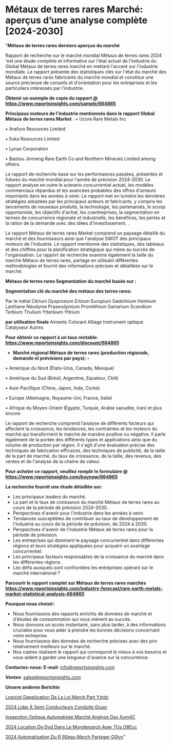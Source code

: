 # Métaux de terres rares Marché: aperçus d’une analyse complète [2024-2030]

"<strong>Métaux de terres rares derniers aperçus du marché</strong>

Rapport de recherche sur le marché mondial Métaux de terres rares 2024 'est une étude complète et informative sur l'état actuel de l'industrie du Global Métaux de terres rares marché en mettant l'accent sur l'industrie mondiale. Le rapport présente des statistiques clés sur l'état du marché des Métaux de terres rares fabricants du marché mondial et constitue une source précieuse de conseils et d'orientation pour les entreprises et les particuliers intéressés par l'industrie.

<strong>Obtenir un exemple de copie du rapport @ <a href=https://www.reportsinsights.com/sample/664865>https://www.reportsinsights.com/sample/664865</a></strong>

<strong>Principaux moteurs de l'industrie mentionnés dans le rapport Global Métaux de terres rares Market</strong> :
• Ucore Rare Metals Inc

• Arafura Resources Limited

• Iluka Resources Limited

• Lynas Corporation

• Baotou Jinmeng Rare Earth Co and Northern Minerals Limited among others.

Le rapport de recherche basé sur les performances passées, présentes et futures du marché mondial pour l'année de prévision 2024-2030. Le rapport analyse en outre le scénario concurrentiel actuel, les modèles commerciaux répandus et les avancées probables des offres d'acteurs importants dans les années à venir. Le rapport met en lumière les dernières stratégies adoptées par les principaux acteurs et fabricants, y compris les lancements de nouveaux produits, la technologie, les partenariats, le scoop opportuniste, les objectifs d'achat, les coentreprises, la segmentation en termes de concurrence régionale et industrielle, les bénéfices, les pertes et la ration de la demande avec des idées d'investissement. .

Le rapport Métaux de terres rares Market comprend un paysage détaillé du marché et des fournisseurs ainsi que l'analyse SWOT des principaux moteurs de l'industrie. Le rapport mentionne des statistiques, des tableaux et des chiffres pour la planification stratégique qui mène au succès de l'organisation. Le rapport de recherche examine également la taille du marché Métaux de terres rares, partage en utilisant différentes méthodologies et fournit des informations précises et détaillées sur le marché.

<strong>Métaux de terres rares Segmentation du marché basée sur :</strong>

<strong> Segmentation clé du marché des métaux des terres rares: </strong>

Par le métal
Cérium
Dysprosium
Erbium
Europium
Gadolinium
Holmium
Lanthane
Néodyme
Praseodymium
Prométhium
Samarium
Scandium
Terbium
Thulium
Ytterbium
Yttrium

<strong> par utilisation finale </strong>
Aimants
Colorant
Alliage
Instrument optique
Catalyseur
Autres

<strong>Pour obtenir ce rapport à un taux rentable: <a href=https://www.reportsinsights.com/discount/664865>https://www.reportsinsights.com/discount/664865</a></strong>
<ul>
  <li><strong>Marché régional Métaux de terres rares (production régionale, demande et prévisions par pays): -</strong></li>
</ul>
• Amérique du Nord (États-Unis, Canada, Mexique)

• Amérique du Sud (Brésil, Argentine, Equateur, Chili)

• Asie-Pacifique (Chine, Japon, Inde, Corée)

• Europe (Allemagne, Royaume-Uni, France, Italie)

• Afrique du Moyen-Orient (Égypte, Turquie, Arabie saoudite, Iran) et plus encore.

Le rapport de recherche comprend l’analyse de différents facteurs qui affectent la croissance, les tendances, les contraintes et les moteurs du marché qui transforment le marché de manière positive ou négative. Il parle également de la portée des différents types et applications ainsi que du volume de production par région. Il s'agit d'une évaluation précise des techniques de fabrication efficaces, des techniques de publicité, de la taille de la part de marché, du taux de croissance, de la taille, des revenus, des ventes et de l'analyse de la chaîne de valeur.

<strong>Pour acheter ce rapport, veuillez remplir le formulaire @   <a href=https://www.reportsinsights.com/buynow/664865>https://www.reportsinsights.com/buynow/664865</a></strong>

<strong>La recherche fournit une étude détaillée sur:</strong>
<ul>
  <li>Les principaux leaders du marché.</li>
  <li>La part et le taux de croissance du marché Métaux de terres rares au cours de la période de prévision 2024-2030.</li>
  <li>Perspectives d'avenir pour l'industrie dans les années à venir.</li>
  <li>Tendances susceptibles de contribuer au taux de développement de l'industrie au cours de la période de prévision, de 2024 à 2030.</li>
  <li>Perspectives d'avenir de l'industrie Métaux de terres rares pour la période de prévision.</li>
  <li>Les entreprises qui dominent le paysage concurrentiel dans différentes régions et leurs stratégies appliquées pour acquérir un avantage concurrentiel.</li>
  <li>Les principaux facteurs responsables de la croissance du marché dans les différentes régions.</li>
  <li>Les défis auxquels sont confrontées les entreprises opérant sur le marché international ?</li>
</ul>

<strong>Parcourir le rapport complet sur Métaux de terres rares marchés <a href=https://www.reportsinsights.com/industry-forecast/rare-earth-metals-market-statistical-analysis-664865>https://www.reportsinsights.com/industry-forecast/rare-earth-metals-market-statistical-analysis-664865</a></strong>

<strong>Pourquoi nous choisir:</strong>
<ul>
  <li>Nous fournissons des rapports enrichis de données de marché et d'études de consommation qui vous mènent au succès.</li>
  <li>Nous donnons un accès instantané, sans plus tarder, à des informations cruciales pour vous aider à prendre les bonnes décisions concernant votre entreprise.</li>
  <li>Nous fournissons des données de recherche précises avec des prix relativement meilleurs sur le marché.</li>
  <li>Nos cadres réalisent le rapport qui correspond le mieux à vos besoins et vous aident à garder une longueur d'avance sur la concurrence.</li>
</ul>
<strong>Contactez-nous:
</strong><strong>E-mail:</strong> <a href=mailto:info@reportsinsights.com>info@reportsinsights.com</a>

<strong>Ventes</strong>: <a href=mailto:sales@reportsinsights.com>sales@reportsinsights.com</a>

<strong>Unsere anderen Berichte</strong>

<a href=https://www.linkedin.com/pulse/logiciel-dapplication-de-la-loi-march%C3%A9-part-yztdc/>Logiciel Dapplication De La Loi March Part Yztdc</a>

<a href=https://www.linkedin.com/pulse/2024-lidar-à-semi-conducteurs-conduite-giuqc/>2024 Lidar À Semi Conducteurs Conduite Giuqc</a>

<a href=https://www.linkedin.com/pulse/inspection-optique-automatisée-marché-analyse-des-xum4c/>Inspection Optique Automatisée Marché Analyse Des Xum4C</a>

<a href=https://www.linkedin.com/pulse/2024-location-de-dvd-dans-le-mondemarch%C3%A9-aper%C3%A7us-o8ecc/>2024 Location De Dvd Dans Le Mondemarch Aper 7Us O8Ecc</a>

<a href=https://www.linkedin.com/pulse/2024-automatisation-du-r%C3%A9seau-march%C3%A9-partager-g0iyc/>2024 Automatisation Du R 9Seau March Partager G0Iyc</a>"
